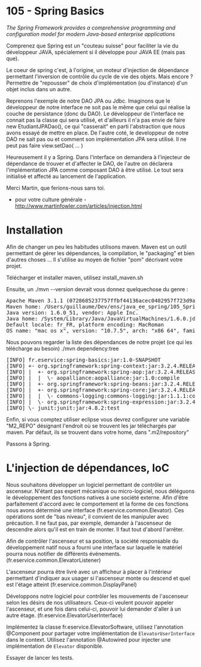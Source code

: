 105 - Spring Basics
===================

_The Spring Framework provides a comprehensive programming and configuration model for modern Java-based enterprise applications_

Comprenez que Spring est un "couteau suisse" pour faciliter la vie du développeur JAVA, spécialement si il développe pour JAVA EE (mais pas que).

Le coeur de spring c'est, à l'origine, un moteur d'injection de dépendance permettant l'inversion de contrôle du cycle de vie des objets.
Mais encore ? Permettre de "repousser" de choix d'implémentation (ou d'instance) d'un objet inclus dans un autre.

Reprenons l'exemple de notre DAO JPA ou Jdbc.
Imaginons que le développeur de notre interface ne soit pas le même que celui qui réalise la couche de persistance (donc du DAO).
Le développeur de l'interface ne connait pas la classe qui sera utilisé, et d'ailleurs il n'a pas envie de faire new EtudiantJPADao(), ce qui "casserait" en parti l'abstraction que nous avons essayé de mettre en place.
De l'autre coté, le developpeur de notre DAO ne sait pas ou et comment son implémentation JPA sera utilisé. Il ne peut pas faire view.setDao( ... )

Heureusement il y a Spring.
Dans l'interface on demandera à l'injecteur de dépendance de trouver et d'affecter le DAO, de l'autre on déclarera l'implémentation JPA comme composant DAO à être utilisé. Le tout sera initialisé et affecté au lancement de l'application.

Merci Martin, que ferions-nous sans toi.
- pour votre culture générale - http://www.martinfowler.com/articles/injection.html

# Installation

Afin de changer un peu les habitudes utilisons maven.
Maven est un outil permettant de gérer les dépendances, la compilation, le "packaging" et bien d'autres choses ...
Il s'utilise au moyen de fichier "pom" décrivant votre projet.

Télécharger et installer maven, utilisez install_maven.sh

Ensuite, un ./mvn --version devrait vous donnez quelquechose du genre :

<pre>
Apache Maven 3.1.1 (0728685237757ffbf44136acec0402957f723d9a; 2013-09-17 17:22:22+0200)
Maven home: /Users/guillaume/Dev/ens/java_ee_spring/105_SpringBasics/apache-maven-3.1.1
Java version: 1.6.0_51, vendor: Apple Inc.
Java home: /System/Library/Java/JavaVirtualMachines/1.6.0.jdk/Contents/Home
Default locale: fr_FR, platform encoding: MacRoman
OS name: "mac os x", version: "10.7.5", arch: "x86_64", family: "mac"
</pre>

Nous pouvons regarder la liste des dépendances de notre projet (ce qui les télécharge au besoin)
./mvn dependency:tree

<pre>
[INFO] fr.eservice:spring-basics:jar:1.0-SNAPSHOT
[INFO] +- org.springframework:spring-context:jar:3.2.4.RELEASE:compile
[INFO] |  +- org.springframework:spring-aop:jar:3.2.4.RELEASE:compile
[INFO] |  |  \- aopalliance:aopalliance:jar:1.0:compile
[INFO] |  +- org.springframework:spring-beans:jar:3.2.4.RELEASE:compile
[INFO] |  +- org.springframework:spring-core:jar:3.2.4.RELEASE:compile
[INFO] |  |  \- commons-logging:commons-logging:jar:1.1.1:compile
[INFO] |  \- org.springframework:spring-expression:jar:3.2.4.RELEASE:compile
[INFO] \- junit:junit:jar:4.8.2:test
</pre>

Enfin, si vous comptez utiliser eclipse vous devrez configurer une variable "M2_REPO" désignant l'endroit
où se trouvent les jar téléchargés par maven. Par défaut, ils se trouvent dans votre home, dans ".m2/repository"

Passons à Spring.

# L'injection de dépendances, IoC

Nous souhaitons développer un logiciel permettant de contrôler un ascenseur.
N'étant pas expert mécanique ou micro-logiciel, nous déléguons le développement des fonctions natives à une société externe. Afin d'être parfaitement d'accord avec le comportement et la forme de ces fonctions nous avons déterminé une interface (fr.eservice.common.Elevator). Ces opérations sont de "bas niveau", il convient de les manipuler avec précaution. Il ne faut pas, par exemple, demander à l'ascenseur de descendre alors qu'il est en train de monter. Il faut tout d'abord l'arrêter.

Afin de contrôler l'ascenseur et sa position, la société responsable du développement natif nous a fourni une interface sur laquelle le matériel pourra nous notifier de différents événements. (fr.eservice.common.ElevatorListener)

L'ascenseur pourra être livré avec un afficheur à placer à l'intérieur permettant d'indiquer aux usager si l'ascenseur monte ou descend et quel est l'étage atteint (fr.eservice.common.DisplayPanel)

Développons notre logiciel pour contrôler les mouvements de l'ascenseur selon les désirs de nos utilisateurs. Ceux-ci veulent pouvoir appeler l'ascenseur, et une fois dans celui-ci, pouvoir lui demander d'aller à un autre étage. (fr.eservice.ElevatorUserInterface)

Implémentez la classe fr.eservice.ElevatorSoftware, utilisez l'annotation @Component pour partager votre implémentation de `ElevatorUserInterface` dans le context. Utilisez l'annotation @Autowired pour injecter une implémentation de `Elevator` disponible.

Essayer de lancer les tests.

